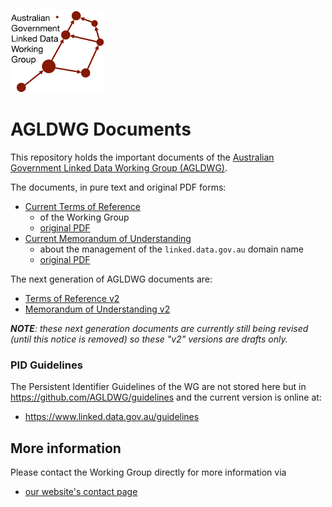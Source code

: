 ![](agldwg-logo-ochre-150.png)

# AGLDWG Documents
This repository holds the important documents of the [Australian Government Linked Data Working Group (AGLDWG)](https://www.linked.data.gov.au/).

The documents, in pure text and original PDF forms:

* [Current Terms of Reference](ToR.md)
   * of the Working Group
   * [original PDF](ToR.pdf)
* [Current Memorandum of Understanding](MoU.md)
    * about the management of the `linked.data.gov.au` domain name
    * [original PDF](MoU.pdf)

The next generation of AGLDWG documents are:

* [Terms of Reference v2](ToRv2.md)
* [Memorandum of Understanding v2](MoUv2.md)

_**NOTE**: these next generation documents are currently still being revised (until this notice is removed) so these "v2" versions are drafts only._

### PID Guidelines

The Persistent Identifier Guidelines of the WG are not stored here but in <https://github.com/AGLDWG/guidelines> and the current version is online at:

* <https://www.linked.data.gov.au/guidelines>

## More information

Please contact the Working Group directly for more information via

* [our website's contact page](https://www.linked.data.gov.au/contact)
